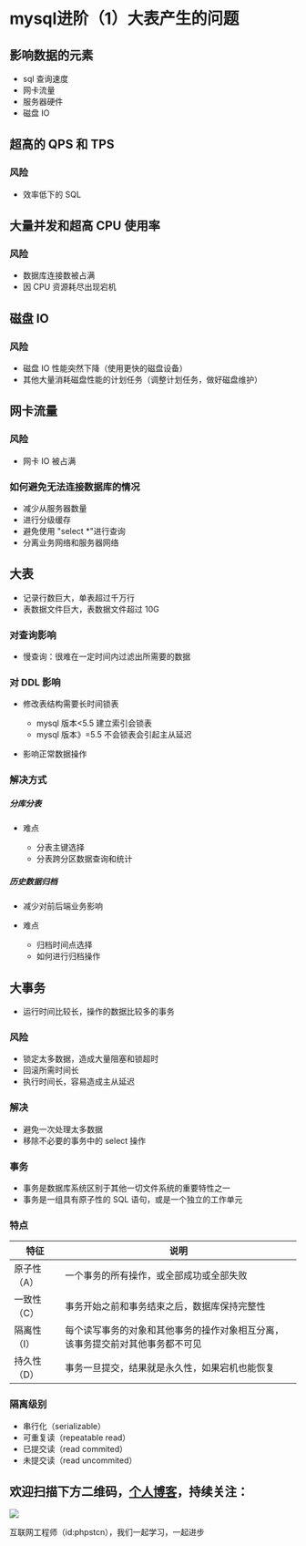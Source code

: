 # mysql进阶（1）大表产生的问题

## 影响数据的元素

- sql 查询速度
- 网卡流量
- 服务器硬件
- 磁盘 IO

## 超高的 QPS 和 TPS

### 风险

- 效率低下的 SQL

## 大量并发和超高 CPU 使用率

### 风险

- 数据库连接数被占满
- 因 CPU 资源耗尽出现宕机

## 磁盘 IO

### 风险

- 磁盘 IO 性能突然下降（使用更快的磁盘设备）
- 其他大量消耗磁盘性能的计划任务（调整计划任务，做好磁盘维护）

## 网卡流量

### 风险

- 网卡 IO 被占满

### 如何避免无法连接数据库的情况

- 减少从服务器数量
- 进行分级缓存
- 避免使用 "select *"进行查询
- 分离业务网络和服务器网络

## 大表

- 记录行数巨大，单表超过千万行
- 表数据文件巨大，表数据文件超过 10G

### 对查询影响

- 慢查询：很难在一定时间内过滤出所需要的数据

### 对 DDL 影响

- 修改表结构需要长时间锁表

  - mysql 版本<5.5 建立索引会锁表
  - mysql 版本》=5.5 不会锁表会引起主从延迟

- 影响正常数据操作

### 解决方式

##### 分库分表

- 难点

  - 分表主键选择
  - 分表跨分区数据查询和统计

##### 历史数据归档

- 减少对前后端业务影响

- 难点

  - 归档时间点选择
  - 如何进行归档操作

## 大事务

- 运行时间比较长，操作的数据比较多的事务

### 风险

- 锁定太多数据，造成大量阻塞和锁超时
- 回滚所需时间长
- 执行时间长，容易造成主从延迟

### 解决

- 避免一次处理太多数据
- 移除不必要的事务中的 select 操作

### 事务

- 事务是数据库系统区别于其他一切文件系统的重要特性之一
- 事务是一组具有原子性的 SQL 语句，或是一个独立的工作单元

### 特点

特征     | 说明
------ | ---------------------------------------
原子性（A） | 一个事务的所有操作，或全部成功或全部失败
一致性（C） | 事务开始之前和事务结束之后，数据库保持完整性
隔离性（I） | 每个读写事务的对象和其他事务的操作对象相互分离，该事务提交前对其他事务都不可见
持久性（D） | 事务一旦提交，结果就是永久性，如果宕机也能恢复

### 隔离级别

- 串行化（serializable）
- 可重复读（repeatable read）
- 已提交读（read commited）
- 未提交读（read uncommited）

## 欢迎扫描下方二维码，[个人博客](https://www.phpst.cn)，持续关注：

![](https://ww1.sinaimg.cn/large/a616b9a4gy1g4xzv954a4j20760763yo.jpg)

互联网工程师（id:phpstcn），我们一起学习，一起进步

